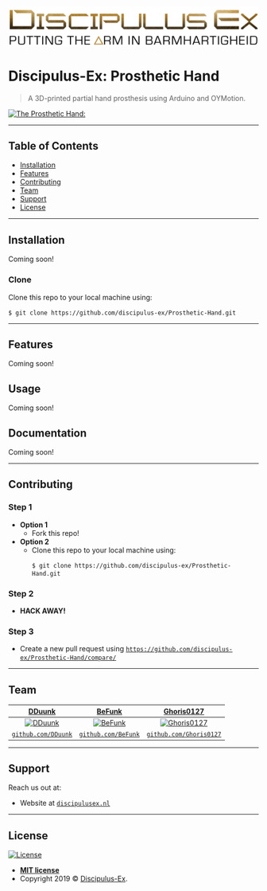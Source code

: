 <a href="https://discipulusex.nl/"><img src="./docs/assets/images/Logo_Full_Title.png" title="Discipulus-Ex" alt="Discipulus-Ex"></a>

# Discipulus-Ex: Prosthetic Hand
> A 3D-printed partial hand prosthesis using Arduino and OYMotion.

[![The Prosthetic Hand:](./docs/assets/images/_DSC0402.jpg)]()

---

## Table of Contents
- [Installation](#installation)
- [Features](#features)
- [Contributing](#contributing)
- [Team](#team)
- [Support](#support)
- [License](#license)

---

## Installation
Coming soon!

### Clone
Clone this repo to your local machine using:
```
$ git clone https://github.com/discipulus-ex/Prosthetic-Hand.git
```

---

## Features
Coming soon!

## Usage
Coming soon!


## Documentation
Coming soon!

---

## Contributing
### Step 1
- **Option 1**
  - Fork this repo!
- **Option 2**
  - Clone this repo to your local machine using:
    ```
    $ git clone https://github.com/discipulus-ex/Prosthetic-Hand.git
    ```
### Step 2
- **HACK AWAY!**

### Step 3
- Create a new pull request using <a href="https://github.com/discipulus-ex/Prosthetic-Hand/compare/" target="_blank">`https://github.com/discipulus-ex/Prosthetic-Hand/compare/`</a>

---

## Team
| <a href="https://discipulusex.nl/" target="_blank">**DDuunk**</a>  | <a href="https://discipulusex.nl/" target="_blank">**BeFunk**</a> | <a href="https://discipulusex.nl/" target="_blank">**Ghoris0127**</a> |
| :---: |:---:| :---:|
| [![DDuunk](https://avatars0.githubusercontent.com/u/11087770?s=200)](https://discipulusex.nl/)     | [![BeFunk](https://avatars2.githubusercontent.com/u/22004678?s=200)](https://discipulusex.nl/) | [![Ghoris0127](https://avatars0.githubusercontent.com/u/22004860?s=200)](https://discipulusex.nl/) |
| <a href="http://github.com/DDuunk" target="_blank">`github.com/DDuunk`</a> | <a href="http://github.com/BeFunk" target="_blank">`github.com/BeFunk`</a> | <a href="https://github.com/Ghoris0127" target="_blank">`github.com/Ghoris0127`</a> |

---

## Support
Reach us out at:

- Website at <a href="https://discipulusex.nl/" target="_blank">`discipulusex.nl`</a>

---

## License
[![License](http://img.shields.io/:license-mit-blue.svg?style=flat-square)](http://badges.mit-license.org)

- **[MIT license](http://opensource.org/licenses/mit-license.php)**
- Copyright 2019 © <a href="https://discipulusex.nl/" target="_blank">Discipulus-Ex</a>.
